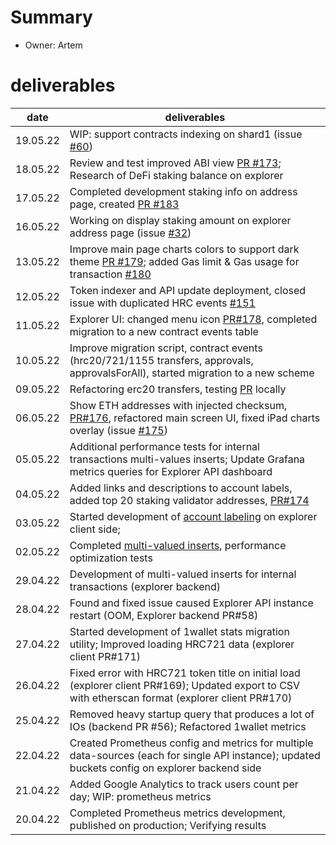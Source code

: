 # Summary
* Owner: Artem

# deliverables 
| date     | deliverables                                                                                                                                                                                                                                           |
|----------|--------------------------------------------------------------------------------------------------------------------------------------------------------------------------------------------------------------------------------------------------------|
| 19.05.22 | WIP: support contracts indexing on shard1 (issue [#60](https://github.com/harmony-one/explorer-v2-backend/issues/60))                                                                                                                                                                                              |
| 18.05.22 | Review and test improved ABI view [PR #173](https://github.com/harmony-one/explorer-v2-frontend/pull/173); Research of DeFi staking balance on explorer                                                                                                |
| 17.05.22 | Completed development staking info on address page, created [PR #183](https://github.com/harmony-one/explorer-v2-frontend/pull/183/files)                                                                                                              |
| 16.05.22 | Working on display staking amount on explorer address page (issue [#32](https://github.com/harmony-one/explorer-v2-frontend/issues/32))                                                                                                                |
| 13.05.22 | Improve main page charts colors to support dark theme [PR #179](https://github.com/harmony-one/explorer-v2-frontend/pull/179); added Gas limit & Gas usage for transaction [#180](https://github.com/harmony-one/explorer-v2-frontend/pull/180)        |
| 12.05.22 | Token indexer and API update deployment, closed issue with duplicated HRC events [#151](https://github.com/harmony-one/explorer-v2-frontend/issues/151)                                                                                                |
| 11.05.22 | Explorer UI: changed menu icon [PR#178](https://github.com/harmony-one/explorer-v2-frontend/pull/178), completed migration to a new contract events table                                                                                              |
| 10.05.22 | Improve migration script, contract events (hrc20/721/1155 transfers, approvals, approvalsForAll), started migration to a new scheme                                                                                                                    |
| 09.05.22 | Refactoring erc20 transfers, testing [PR](https://github.com/harmony-one/explorer-v2-backend/pull/28) locally                                                                                                                                          |
| 06.05.22 | Show ETH addresses with injected checksum, [PR#176](https://github.com/harmony-one/explorer-v2-frontend/pull/176), refactored main screen UI, fixed iPad charts overlay (issue [#175](https://github.com/harmony-one/explorer-v2-frontend/issues/175)) |
| 05.05.22 | Additional performance tests for internal transactions multi-values inserts; Update Grafana metrics queries for Explorer API dashboard                                                                                                                 |
| 04.05.22 | Added links and descriptions to account labels, added top 20 staking validator addresses, [PR#174](https://github.com/harmony-one/explorer-v2-frontend/pull/174)                                                                                       |
| 03.05.22 | Started development of [account labeling](https://github.com/harmony-one/explorer-v2-frontend/issues/157) on explorer client side;                                                                                                                     |
| 02.05.22 | Completed [multi-valued inserts](https://github.com/harmony-one/explorer-v2-backend/pull/59), performance optimization tests                                                                                                                           |
| 29.04.22 | Development of multi-valued inserts for internal transactions (explorer backend)                                                                                                                                                                       |
| 28.04.22 | Found and fixed issue caused Explorer API instance restart (OOM, Explorer backend PR#58)                                                                                                                                                               |
| 27.04.22 | Started development of 1wallet stats migration utility; Improved loading HRC721 data (explorer client PR#171)                                                                                                                                          |
| 26.04.22 | Fixed error with HRC721 token title on initial load (explorer client PR#169); Updated export to CSV with etherscan format (explorer client PR#170)                                                                                                     |
| 25.04.22 | Removed heavy startup query that produces a lot of IOs (backend PR #56); Refactored 1wallet metrics                                                                                                                                                    |
| 22.04.22 | Created Prometheus config and metrics for multiple data-sources (each for single API instance); updated buckets config on explorer backend side                                                                                                        |
| 21.04.22 | Added Google Analytics to track users count per day; WIP: prometheus metrics                                                                                                                                                                           |
| 20.04.22 | Completed Prometheus metrics development, published on production; Verifying results                                                                                                                                                                   |
